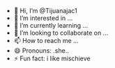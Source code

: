 - 👋 Hi, I’m @Tijuanajac1
- 👀 I’m interested in ...
- 🌱 I’m currently learning ...
- 💞️ I’m looking to collaborate on ...
- 📫 How to reach me ...
- 😄 Pronouns: .she..
- ⚡ Fun fact: i like mischieve

<!---
Tijuanajac1/Tijuanajac1 is a ✨ special ✨ repository because its `README.md` (this file) appears on your GitHub profile.
You can click the Preview link to take a look at your changes.
--->
